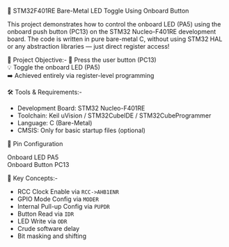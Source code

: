  🔩 STM32F401RE Bare-Metal LED Toggle Using Onboard Button

This project demonstrates how to control the onboard LED (PA5) using the onboard push button (PC13) on the STM32 Nucleo-F401RE development board. The code is written in pure bare-metal C, without using STM32 HAL or any abstraction libraries — just direct register access!

🎯 Project Objective:-
🔘 Press the user button (PC13)  
💡 Toggle the onboard LED (PA5)  
➡️ Achieved entirely via register-level programming

🛠️ Tools & Requirements:-
- Development Board: STM32 Nucleo-F401RE  
- Toolchain: Keil uVision / STM32CubeIDE / STM32CubeProgrammer  
- Language: C (Bare-Metal)  
- CMSIS: Only for basic startup files (optional)

📐 Pin Configuration

 Onboard LED     PA5     
 Onboard Button  PC13     

 🧠 Key Concepts:-
- RCC Clock Enable via `RCC->AHB1ENR`
- GPIO Mode Config via `MODER`
- Internal Pull-up Config via `PUPDR`
- Button Read via `IDR`
- LED Write via `ODR`
- Crude software delay
- Bit masking and shifting

